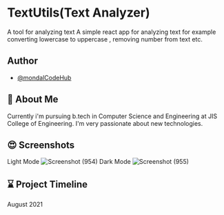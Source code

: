 
# TextUtils(Text Analyzer)
 A tool for analyzing text A simple react app for analyzing text for example converting lowercase to uppercase , removing number from text etc.



## Author

- [@mondalCodeHub](https://www.github.com/mondalCodeHub)


## 🚀 About Me
Currently i'm pursuing b.tech in Computer Science and Engineering at JIS College of Engineering. I'm very passionate about new technologies.



## 😍 Screenshots
Light Mode
![Screenshot (954)](https://user-images.githubusercontent.com/88100576/145926450-d8f8fef5-d0a3-43a8-9aa3-c545adcf2fda.png)
Dark Mode
![Screenshot (955)](https://user-images.githubusercontent.com/88100576/145926495-b80d8160-9fc1-46c9-b569-03ad90f33705.png)

## ⌛ Project Timeline
August 2021
